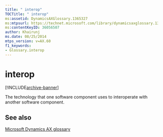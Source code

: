 ```yaml
---
title: " interop"
TOCTitle: " interop"
ms:assetid: DynamicsAXGlossary.1365327
ms:mtpsurl: https://technet.microsoft.com/library/dynamicsaxglossary.1365327(v=AX.60)
ms:contentKeyID: 36056507
author: Khairunj
ms.date: 08/25/2014
mtps_version: v=AX.60
f1_keywords:
- Glossary.interop
---
```


# interop


[!INCLUDE[archive-banner](includes/archive-banner.md)]

The technology that one software component uses to interoperate with another software component.

## See also

[Microsoft Dynamics AX glossary](glossary/microsoft-dynamics-ax-glossary.md)

  


